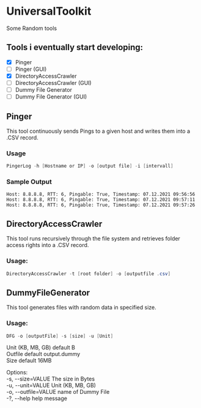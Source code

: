 # UniversalToolkit
Some Random tools

## Tools i eventually start developing:
- [x] Pinger
- [ ] Pinger (GUI)
- [x] DirectoryAccessCrawler
- [ ] DirectoryAccessCrawler (GUI)
- [ ] Dummy File Generator
- [ ] Dummy File Generator (GUI)

## Pinger
This tool continuously sends Pings to a given host and writes them into a .CSV record.
### Usage
```Powershell
PingerLog -h [Hostname or IP] -o [output file] -i [intervall]
```
### Sample Output
```Console
Host: 8.8.8.8, RTT: 6, Pingable: True, Timestamp: 07.12.2021 09:56:56
Host: 8.8.8.8, RTT: 6, Pingable: True, Timestamp: 07.12.2021 09:57:11
Host: 8.8.8.8, RTT: 6, Pingable: True, Timestamp: 07.12.2021 09:57:26
```

## DirectoryAccessCrawler
This tool runs recursively through the file system and retrieves folder access rights into a .CSV record.

### Usage:
```Powershell
DirectoryAccessCrawler -t [root folder] -o [outputfile .csv]
```

## DummyFileGenerator
This tool generates files with random data in specified size.
### Usage:
```Powershell
DFG -o [outputFile] -s [size] -u [Unit]
```
Unit (KB, MB, GB) default B <br/>
Outfile default output.dummy<br/>
Size default 16MB<br/>

Options:<br/>
  -s, --size=VALUE           The size in Bytes<br/>
  -u, --unit=VALUE           Unit (KB, MB, GB)<br/>
  -o, --outfile=VALUE        name of Dummy File<br/>
  -?, --help                 help message